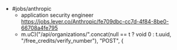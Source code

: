- #jobs/anthropic
	- application security engineer https://jobs.lever.co/Anthropic/fe709dbc-cc7d-4f84-8be0-66708a4fe795
	- m.uC)("/api/organizations/".concat(null == t ? void 0 : t.uuid, "/free_credits/verify_number"), "POST", {